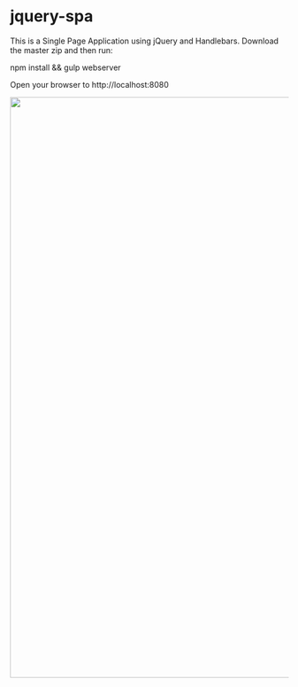 # jquery-spa
This is a Single Page Application using jQuery and Handlebars. Download the master zip and then run:

npm install && gulp webserver

Open your browser to http://localhost:8080

<img src="https://bb30gg.dm2303.livefilestore.com/y3mWu8BkQFuI1mu59zFn9U4uSxsMtDDvrxHfUDSBwdxzhP_4j5cNs1cxJ5_DSJS7AsVSNe3DRmfqlHEJXN-49XKnwTFItb_fzHUVIAhtVTDKArQ3Iak4wKheKMg0i5kSVZ4MBJT49Nf5zvJJBTbBxK_SDfgVu5qXm2aBjo9eVJklN0?width=1920&height=1048&cropmode=none" width="1920" height="1048" />
